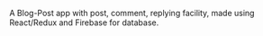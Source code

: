 A Blog-Post app with post, comment, replying facility, made using React/Redux and Firebase for database.
